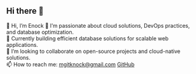 ## Hi there 👋

👋 Hi, I’m Enock
👀 I’m passionate about cloud solutions, DevOps practices, and database optimization.  
🌱 Currently building efficient database solutions for scalable web applications.  
💞️ I’m looking to collaborate on open-source projects and cloud-native solutions.  
📫 How to reach me: mgitknock@gmail.com
[GitHub](https://github.com/enockmoindi/)  

